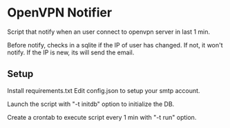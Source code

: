 # OpenVPN Notifier
Script that notify when an user connect to openvpn server in last 1 min.

Before notify, checks in a sqlite if the IP of user has changed. If not, it won't notify. If the IP is new, its will send the email.

## Setup
Install requirements.txt
Edit config.json to setup your smtp account.

Launch the script with "-t initdb" option to initialize the DB.

Create a crontab to execute script every 1 min with "-t run" option.
